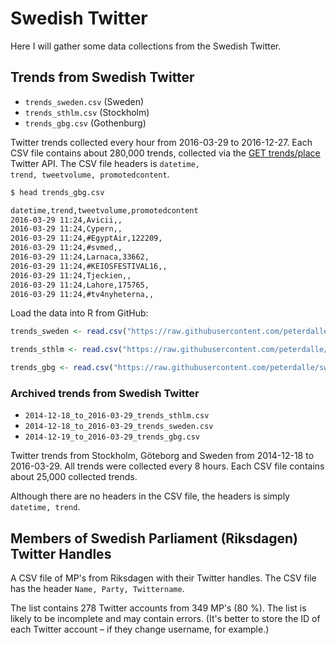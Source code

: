 # Swedish Twitter

Here I will gather some data collections from the Swedish Twitter.


## Trends from Swedish Twitter

* <code>trends_sweden.csv</code> (Sweden)
* <code>trends_sthlm.csv</code> (Stockholm)
* <code>trends_gbg.csv</code> (Gothenburg)

Twitter trends collected every hour from 2016-03-29 to 2016-12-27. Each CSV file contains about 280,000 trends, collected via the [GET trends/place](https://dev.twitter.com/rest/reference/get/trends/place) Twitter API. The CSV file headers is <code>datetime, trend, tweetvolume, promotedcontent</code>.

```bash
$ head trends_gbg.csv

datetime,trend,tweetvolume,promotedcontent
2016-03-29 11:24,Avicii,,
2016-03-29 11:24,Cypern,,
2016-03-29 11:24,#EgyptAir,122209,
2016-03-29 11:24,#svmed,,
2016-03-29 11:24,Larnaca,33662,
2016-03-29 11:24,#KEIOSFESTIVAL16,,
2016-03-29 11:24,Tjeckien,,
2016-03-29 11:24,Lahore,175765,
2016-03-29 11:24,#tv4nyheterna,,
```
Load the data into R from GitHub:

```r
trends_sweden <- read.csv("https://raw.githubusercontent.com/peterdalle/swedishtwitter/master/trends_sweden.csv", header=TRUE)

trends_sthlm <- read.csv("https://raw.githubusercontent.com/peterdalle/swedishtwitter/master/trends_sthlm.csv", header=TRUE)

trends_gbg <- read.csv("https://raw.githubusercontent.com/peterdalle/swedishtwitter/master/trends_gbg.csv", header=TRUE)
```
### Archived trends from Swedish Twitter

* <code>2014-12-18_to_2016-03-29_trends_sthlm.csv</code>
* <code>2014-12-18_to_2016-03-29_trends_sweden.csv</code>
* <code>2014-12-19_to_2016-03-29_trends_gbg.csv</code>

Twitter trends from Stockholm, Göteborg and Sweden from 2014-12-18 to 2016-03-29. All trends were collected every 8 hours. Each CSV file contains about 25,000 collected trends.

Although there are no headers in the CSV file, the headers is simply <code>datetime, trend</code>.

## Members of Swedish Parliament (Riksdagen) Twitter Handles

A CSV file of MP's from Riksdagen with their Twitter handles. The CSV file has the header <code>Name, Party, Twittername</code>.

The list contains 278 Twitter accounts from 349 MP's (80 %). The list is likely to be incomplete and may contain errors. (It's better to store the ID of each Twitter account – if they change username, for example.)
